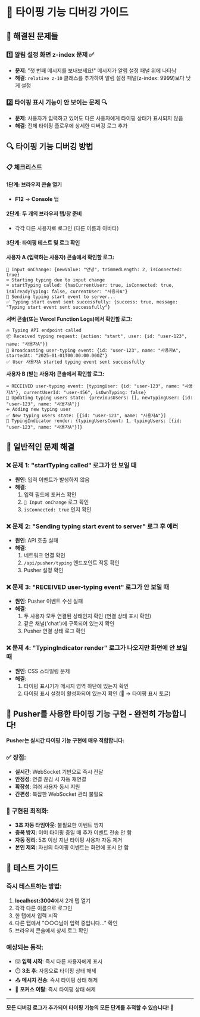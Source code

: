 # 🔧 타이핑 기능 디버깅 가이드

## 🚀 해결된 문제들

### 1️⃣ 알림 설정 화면 z-index 문제 ✅
- **문제**: "첫 번째 메시지를 보내보세요!" 메시지가 알림 설정 패널 위에 나타남
- **해결**: `relative z-10` 클래스를 추가하여 알림 설정 패널(z-index: 9999)보다 낮게 설정

### 2️⃣ 타이핑 표시 기능이 안 보이는 문제 🔍
- **문제**: 사용자가 입력하고 있어도 다른 사용자에게 타이핑 상태가 표시되지 않음
- **해결**: 전체 타이핑 플로우에 상세한 디버깅 로그 추가

## 🔍 타이핑 기능 디버깅 방법

### 📋 체크리스트

#### 1단계: 브라우저 콘솔 열기
- **F12** → **Console** 탭

#### 2단계: 두 개의 브라우저 탭/창 준비
- 각각 다른 사용자로 로그인 (다른 이름과 아바타)

#### 3단계: 타이핑 테스트 및 로그 확인

**사용자 A (입력하는 사용자) 콘솔에서 확인할 로그:**
```
📝 Input onChange: {newValue: "안녕", trimmedLength: 2, isConnected: true}
⌨️ Starting typing due to input change
⌨️ startTyping called: {hasCurrentUser: true, isConnected: true, isAlreadyTyping: false, currentUser: "사용자A"}
🚀 Sending typing start event to server...
✅ Typing start event sent successfully: {success: true, message: "Typing start event sent successfully"}
```

**서버 콘솔(또는 Vercel Function Logs)에서 확인할 로그:**
```
🔥 Typing API endpoint called
📦 Received typing request: {action: "start", user: {id: "user-123", name: "사용자A"}}
🚀 Broadcasting user-typing event: {id: "user-123", name: "사용자A", startedAt: "2025-01-01T00:00:00.000Z"}
✅ User 사용자A started typing event sent successfully
```

**사용자 B (받는 사용자) 콘솔에서 확인할 로그:**
```
⌨️ RECEIVED user-typing event: {typingUser: {id: "user-123", name: "사용자A"}, currentUserId: "user-456", isOwnTyping: false}
📝 Updating typing users state: {previousUsers: [], newTypingUser: {id: "user-123", name: "사용자A"}}
➕ Adding new typing user
✅ New typing users state: [{id: "user-123", name: "사용자A"}]
👀 TypingIndicator render: {typingUsersCount: 1, typingUsers: [{id: "user-123", name: "사용자A"}]}
```

## 🚨 일반적인 문제 해결

### ❌ 문제 1: "startTyping called" 로그가 안 보일 때
- **원인**: 입력 이벤트가 발생하지 않음
- **해결**: 
  1. 입력 필드에 포커스 확인
  2. `📝 Input onChange` 로그 확인
  3. `isConnected: true` 인지 확인

### ❌ 문제 2: "Sending typing start event to server" 로그 후 에러
- **원인**: API 호출 실패
- **해결**: 
  1. 네트워크 연결 확인
  2. `/api/pusher/typing` 엔드포인트 작동 확인
  3. Pusher 설정 확인

### ❌ 문제 3: "RECEIVED user-typing event" 로그가 안 보일 때
- **원인**: Pusher 이벤트 수신 실패
- **해결**: 
  1. 두 사용자 모두 연결된 상태인지 확인 (연결 상태 표시 확인)
  2. 같은 채널('chat')에 구독되어 있는지 확인
  3. Pusher 연결 상태 로그 확인

### ❌ 문제 4: "TypingIndicator render" 로그가 나오지만 화면에 안 보일 때
- **원인**: CSS 스타일링 문제
- **해결**: 
  1. 타이핑 표시기가 메시지 영역 하단에 있는지 확인
  2. 타이핑 표시 설정이 활성화되어 있는지 확인 (🔔 → 타이핑 표시 토글)

## 🎯 Pusher를 사용한 타이핑 기능 구현 - 완전히 가능합니다!

**Pusher는 실시간 타이핑 기능 구현에 매우 적합합니다:**

### ✅ 장점:
- **실시간**: WebSocket 기반으로 즉시 전달
- **안정성**: 연결 끊김 시 자동 재연결
- **확장성**: 여러 사용자 동시 지원
- **간편성**: 복잡한 WebSocket 관리 불필요

### 🔧 구현된 최적화:
- **3초 자동 타임아웃**: 불필요한 이벤트 방지
- **중복 방지**: 이미 타이핑 중일 때 추가 이벤트 전송 안 함
- **자동 정리**: 5초 이상 지난 타이핑 사용자 자동 제거
- **본인 제외**: 자신의 타이핑 이벤트는 화면에 표시 안 함

## 🧪 테스트 가이드

### 즉시 테스트하는 방법:
1. **localhost:3004**에서 2개 탭 열기
2. 각각 다른 이름으로 로그인
3. 한 탭에서 입력 시작
4. 다른 탭에서 "○○○님이 입력 중입니다..." 확인
5. 브라우저 콘솔에서 상세 로그 확인

### 예상되는 동작:
- ⌨️ **입력 시작**: 즉시 다른 사용자에게 표시
- ⏱️ **3초 후**: 자동으로 타이핑 상태 해제  
- 📤 **메시지 전송**: 즉시 타이핑 상태 해제
- 🎯 **포커스 이탈**: 즉시 타이핑 상태 해제

---

**모든 디버깅 로그가 추가되어 타이핑 기능의 모든 단계를 추적할 수 있습니다! 🚀**